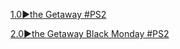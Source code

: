 <!--

<details>
<summary>layout: page
title: "the Getaway"
permalink: https://jeuxsf.github.io/JSF/sony/theGetaway/

</details>
  
#### hidden field with metadata

-->






[1.0►the Getaway #PS2](https://ouo.io/98iao8)

[2.0►the Getaway Black Monday #PS2](https://ouo.io/NFq15X)
